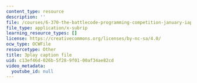 ```yaml
---
content_type: resource
description: ''
file: /courses/6-370-the-battlecode-programming-competition-january-iap-2013/c13ef46d026b5f289f0100af34ae82cd_PA3bcu83j38.srt
file_type: application/x-subrip
learning_resource_types: []
license: https://creativecommons.org/licenses/by-nc-sa/4.0/
ocw_type: OCWFile
resourcetype: Other
title: 3play caption file
uid: c13ef46d-026b-5f28-9f01-00af34ae82cd
video_metadata:
  youtube_id: null
---
```

